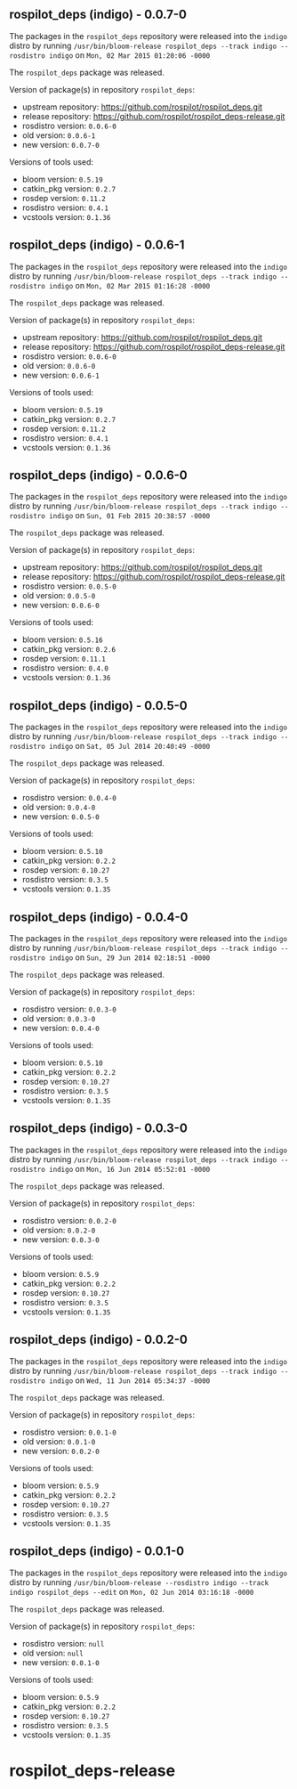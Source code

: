 ## rospilot_deps (indigo) - 0.0.7-0

The packages in the `rospilot_deps` repository were released into the `indigo` distro by running `/usr/bin/bloom-release rospilot_deps --track indigo --rosdistro indigo` on `Mon, 02 Mar 2015 01:20:06 -0000`

The `rospilot_deps` package was released.

Version of package(s) in repository `rospilot_deps`:
- upstream repository: https://github.com/rospilot/rospilot_deps.git
- release repository: https://github.com/rospilot/rospilot_deps-release.git
- rosdistro version: `0.0.6-0`
- old version: `0.0.6-1`
- new version: `0.0.7-0`

Versions of tools used:
- bloom version: `0.5.19`
- catkin_pkg version: `0.2.7`
- rosdep version: `0.11.2`
- rosdistro version: `0.4.1`
- vcstools version: `0.1.36`


## rospilot_deps (indigo) - 0.0.6-1

The packages in the `rospilot_deps` repository were released into the `indigo` distro by running `/usr/bin/bloom-release rospilot_deps --track indigo --rosdistro indigo` on `Mon, 02 Mar 2015 01:16:28 -0000`

The `rospilot_deps` package was released.

Version of package(s) in repository `rospilot_deps`:
- upstream repository: https://github.com/rospilot/rospilot_deps.git
- release repository: https://github.com/rospilot/rospilot_deps-release.git
- rosdistro version: `0.0.6-0`
- old version: `0.0.6-0`
- new version: `0.0.6-1`

Versions of tools used:
- bloom version: `0.5.19`
- catkin_pkg version: `0.2.7`
- rosdep version: `0.11.2`
- rosdistro version: `0.4.1`
- vcstools version: `0.1.36`


## rospilot_deps (indigo) - 0.0.6-0

The packages in the `rospilot_deps` repository were released into the `indigo` distro by running `/usr/bin/bloom-release rospilot_deps --track indigo --rosdistro indigo` on `Sun, 01 Feb 2015 20:38:57 -0000`

The `rospilot_deps` package was released.

Version of package(s) in repository `rospilot_deps`:
- upstream repository: https://github.com/rospilot/rospilot_deps.git
- release repository: https://github.com/rospilot/rospilot_deps-release.git
- rosdistro version: `0.0.5-0`
- old version: `0.0.5-0`
- new version: `0.0.6-0`

Versions of tools used:
- bloom version: `0.5.16`
- catkin_pkg version: `0.2.6`
- rosdep version: `0.11.1`
- rosdistro version: `0.4.0`
- vcstools version: `0.1.36`


## rospilot_deps (indigo) - 0.0.5-0

The packages in the `rospilot_deps` repository were released into the `indigo` distro by running `/usr/bin/bloom-release rospilot_deps --track indigo --rosdistro indigo` on `Sat, 05 Jul 2014 20:40:49 -0000`

The `rospilot_deps` package was released.

Version of package(s) in repository `rospilot_deps`:
- rosdistro version: `0.0.4-0`
- old version: `0.0.4-0`
- new version: `0.0.5-0`

Versions of tools used:
- bloom version: `0.5.10`
- catkin_pkg version: `0.2.2`
- rosdep version: `0.10.27`
- rosdistro version: `0.3.5`
- vcstools version: `0.1.35`


## rospilot_deps (indigo) - 0.0.4-0

The packages in the `rospilot_deps` repository were released into the `indigo` distro by running `/usr/bin/bloom-release rospilot_deps --track indigo --rosdistro indigo` on `Sun, 29 Jun 2014 02:18:51 -0000`

The `rospilot_deps` package was released.

Version of package(s) in repository `rospilot_deps`:
- rosdistro version: `0.0.3-0`
- old version: `0.0.3-0`
- new version: `0.0.4-0`

Versions of tools used:
- bloom version: `0.5.10`
- catkin_pkg version: `0.2.2`
- rosdep version: `0.10.27`
- rosdistro version: `0.3.5`
- vcstools version: `0.1.35`


## rospilot_deps (indigo) - 0.0.3-0

The packages in the `rospilot_deps` repository were released into the `indigo` distro by running `/usr/bin/bloom-release rospilot_deps --track indigo --rosdistro indigo` on `Mon, 16 Jun 2014 05:52:01 -0000`

The `rospilot_deps` package was released.

Version of package(s) in repository `rospilot_deps`:
- rosdistro version: `0.0.2-0`
- old version: `0.0.2-0`
- new version: `0.0.3-0`

Versions of tools used:
- bloom version: `0.5.9`
- catkin_pkg version: `0.2.2`
- rosdep version: `0.10.27`
- rosdistro version: `0.3.5`
- vcstools version: `0.1.35`


## rospilot_deps (indigo) - 0.0.2-0

The packages in the `rospilot_deps` repository were released into the `indigo` distro by running `/usr/bin/bloom-release rospilot_deps --track indigo --rosdistro indigo` on `Wed, 11 Jun 2014 05:34:37 -0000`

The `rospilot_deps` package was released.

Version of package(s) in repository `rospilot_deps`:
- rosdistro version: `0.0.1-0`
- old version: `0.0.1-0`
- new version: `0.0.2-0`

Versions of tools used:
- bloom version: `0.5.9`
- catkin_pkg version: `0.2.2`
- rosdep version: `0.10.27`
- rosdistro version: `0.3.5`
- vcstools version: `0.1.35`


## rospilot_deps (indigo) - 0.0.1-0

The packages in the `rospilot_deps` repository were released into the `indigo` distro by running `/usr/bin/bloom-release --rosdistro indigo --track indigo rospilot_deps --edit` on `Mon, 02 Jun 2014 03:16:18 -0000`

The `rospilot_deps` package was released.

Version of package(s) in repository `rospilot_deps`:
- rosdistro version: `null`
- old version: `null`
- new version: `0.0.1-0`

Versions of tools used:
- bloom version: `0.5.9`
- catkin_pkg version: `0.2.2`
- rosdep version: `0.10.27`
- rosdistro version: `0.3.5`
- vcstools version: `0.1.35`


rospilot_deps-release
=====================
